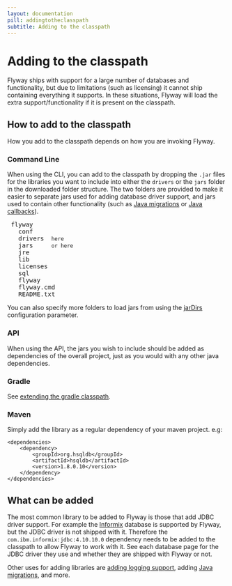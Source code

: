 ```yaml
---
layout: documentation
pill: addingtotheclasspath
subtitle: Adding to the classpath
---
```


# Adding to the classpath

Flyway ships with support for a large number of databases and functionality, but due to limitations (such as licensing) it cannot ship containing everything it supports. In these situations, Flyway will load the extra support/functionality if it is present on the classpath.

## How to add to the classpath

How you add to the classpath depends on how you are invoking Flyway.

### Command Line

When using the CLI, you can add to the classpath by dropping the `.jar` files for the libraries you want to include into either the `drivers` or the `jars` folder in the downloaded folder structure. The two folders are provided to make it easier to separate jars used for adding database driver support, and jars used to contain other functionality (such as [Java migrations](/documentation/concepts/migrations#java-based-migrations) or [Java callbacks](/documentation/callbacks#java-callbacks)).

<pre class="filetree"><i class="fa fa-folder-open"></i> flyway
  <i class="fa fa-folder-open"></i> conf
  <i class="fa fa-folder-open"></i> drivers <i class="fa fa-long-arrow-left"></i> <code>here</code>
  <i class="fa fa-folder-open"></i> jars    <i class="fa fa-long-arrow-left"></i> <code>or here</code>
  <i class="fa fa-folder-open"></i> jre
  <i class="fa fa-folder-open"></i> lib
  <i class="fa fa-folder-open"></i> licenses
  <i class="fa fa-folder-open"></i> sql
  <i class="fa fa-file"></i> flyway
  <i class="fa fa-file"></i> flyway.cmd
  <i class="fa fa-file-text"></i> README.txt
</pre>

You can also specify more folders to load jars from using the [jarDirs](/documentation/configuration/jarDirs) configuration parameter.

### API

When using the API, the jars you wish to include should be added as dependencies of the overall project, just as you would with any other java dependencies.

### Gradle

See [extending the gradle classpath](/documentation/gradle/#extending-the-default-classpath).

### Maven

Simply add the library as a regular dependency of your maven project. e.g:


```
<dependencies>
    <dependency>
        <groupId>org.hsqldb</groupId>
        <artifactId>hsqldb</artifactId>
        <version>1.8.0.10</version>
    </dependency>
</dependencies>
```

## What can be added

The most common library to be added to Flyway is those that add JDBC driver support. For example the [Informix](/documentation/database/informix) database is supported by Flyway, but the JDBC driver is not shipped with it. Therefore the `com.ibm.informix:jdbc:4.10.10.0` dependency needs to be added to the classpath to allow Flyway to work with it. See each database page for the JDBC driver they use and whether they are shipped with Flyway or not.


Other uses for adding libraries are [adding logging support](/documentation/commandline/#output), adding [Java migrations](/documentation/concepts/migrations#java-based-migrations), and more.